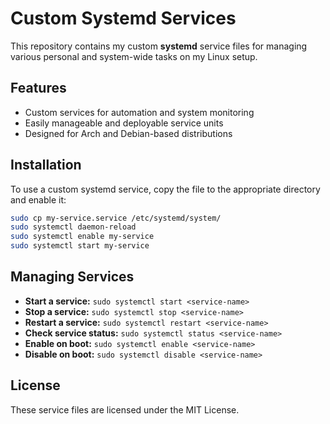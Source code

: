 # Custom Systemd Services

This repository contains my custom **systemd** service files for managing various personal and system-wide tasks on my Linux setup.

## Features
- Custom services for automation and system monitoring
- Easily manageable and deployable service units
- Designed for Arch and Debian-based distributions

## Installation
To use a custom systemd service, copy the file to the appropriate directory and enable it:
```sh
sudo cp my-service.service /etc/systemd/system/
sudo systemctl daemon-reload
sudo systemctl enable my-service
sudo systemctl start my-service
```

## Managing Services
- **Start a service:** `sudo systemctl start <service-name>`
- **Stop a service:** `sudo systemctl stop <service-name>`
- **Restart a service:** `sudo systemctl restart <service-name>`
- **Check service status:** `sudo systemctl status <service-name>`
- **Enable on boot:** `sudo systemctl enable <service-name>`
- **Disable on boot:** `sudo systemctl disable <service-name>`

## License
These service files are licensed under the MIT License.
